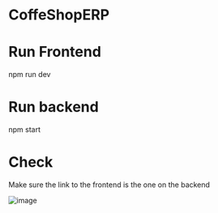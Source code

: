 # CoffeShopERP

# Run Frontend 
npm run dev

# Run backend 
npm start 

# Check
Make sure the link to the frontend is the one on the backend


![image](https://github.com/user-attachments/assets/f3961625-dd6b-4d9f-9984-ea93167072b2)
